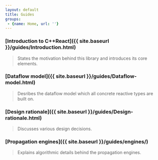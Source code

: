 ```yaml
---
layout: default
title: Guides
groups: 
 - {name: Home, url: ''}
---
```


### [Introduction to C++React]({{ site.baseurl }}/guides/Introduction.html)

> States the motivation behind this library and introduces its core elements.

### [Dataflow model]({{ site.baseurl }}/guides/Dataflow-model.html)

> Desribes the dataflow model which all concrete reactive types are built on.

### [Design rationale]({{ site.baseurl }}/guides/Design-rationale.html)

> Discusses various design decisions.

### [Propagation engines]({{ site.baseurl }}/guides/engines/)

> Explains algorithmic details behind the propagation engines.